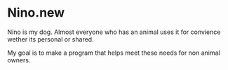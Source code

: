 # Nino.new
Nino is my dog.  Almost everyone who has an animal uses it for convience wether its personal or shared.

My goal is to make a program that helps meet these needs for non animal owners.
